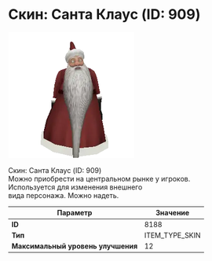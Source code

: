 # Скин: Санта Клаус (ID: 909)

![Item Image](../img/8188.webp?raw=true)

Скин: Санта Клаус (ID: 909)<br>Можно приобрести на центральном рынке у игроков.<br>Используется для изменения внешнего<br>вида персонажа. Можно надеть.


| Параметр | Значение |
|----------|----------|
| **ID** | 8188 |
| **Тип** | ITEM_TYPE_SKIN |
| **Максимальный уровень улучшения** | 12 |

